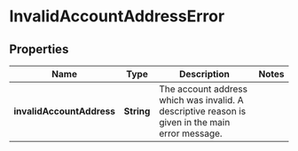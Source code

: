 

# InvalidAccountAddressError


## Properties

Name | Type | Description | Notes
------------ | ------------- | ------------- | -------------
**invalidAccountAddress** | **String** | The account address which was invalid. A descriptive reason is given in the main error message. | 




